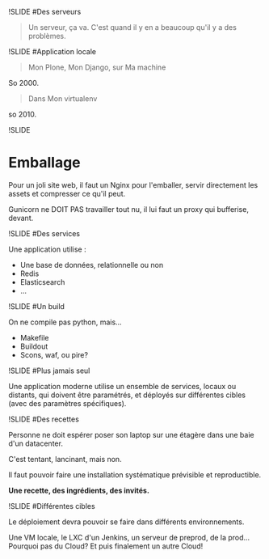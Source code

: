 !SLIDE
#Des serveurs

> Un serveur, ça va. C'est quand il y en a beaucoup qu'il y a des problèmes.


!SLIDE
#Application locale

> Mon Plone, Mon Django, sur Ma machine

So 2000.

> Dans Mon virtualenv

so 2010.

!SLIDE
# Emballage

Pour un joli site web, il faut un Nginx pour l'emballer, servir directement les assets et compresser ce qu'il peut.

Gunicorn ne DOIT PAS travailler tout nu, il lui faut un proxy qui bufferise, devant.

!SLIDE
#Des services

Une application utilise :

 * Une base de données, relationnelle ou non
 * Redis
 * Elasticsearch
 * …

!SLIDE
#Un build

On ne compile pas python, mais…

 * Makefile
 * Buildout
 * Scons, waf, ou pire?

!SLIDE
#Plus jamais seul

Une application moderne utilise un ensemble de services, locaux ou distants,
qui doivent être paramétrés, et déployés sur différentes cibles
(avec des paramètres spécifiques).

!SLIDE
#Des recettes

Personne ne doit espérer poser son laptop sur une étagère dans une baie d'un datacenter.

C'est tentant, lancinant, mais non.

Il faut pouvoir faire une installation systématique prévisible et reproductible.

**Une recette, des ingrédients, des invités.**

!SLIDE
#Différentes cibles

Le déploiement devra pouvoir se faire dans différents environnements.

Une VM locale, le LXC d'un Jenkins, un serveur de preprod, de la prod…
Pourquoi pas du Cloud? Et puis finalement un autre Cloud!
